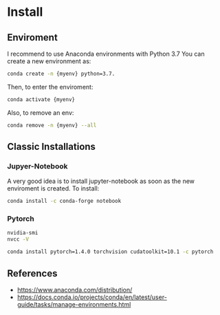 # Install

## Enviroment

I recommend to use Anaconda environments with Python 3.7
You can create a new environment as:
```bash
conda create -n {myenv} python=3.7.
```

Then, to enter the enviroment:
```bash
conda activate {myenv}
```

Also, to remove an env:
```bash
conda remove -n {myenv} --all
```

## Classic Installations
### Jupyer-Notebook

A very good idea is to install jupyter-notebook as soon as the new enviroment is created.
To install:
```bash
conda install -c conda-forge notebook
```

### Pytorch

```bash
nvidia-smi
nvcc -V
```

```bash
conda install pytorch=1.4.0 torchvision cudatoolkit=10.1 -c pytorch
```

## References
- https://www.anaconda.com/distribution/
- https://docs.conda.io/projects/conda/en/latest/user-guide/tasks/manage-environments.html